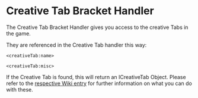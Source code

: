 # Creative Tab Bracket Handler

The Creative Tab Bracket Handler gives you access to the creative Tabs in the game. 

They are referenced in the Creative Tab handler this way:

```
<creativeTab:name>

<creativeTab:misc>
```

If the Creative Tab is found, this will return an ICreativeTab Object.
Please refer to the [respective Wiki entry](/Vanilla/creativeTabs/ICreativeTab) for further information on what you can do with these.

